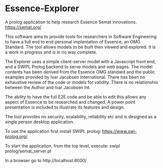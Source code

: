 # Essence-Explorer
A prolog application to help research Essence Semat innovations. https://semat.org/

This software aims to provide tools for researchers in Software Engineering to have a full end to end personal implentation of Essence, an OMG Standard.
The tool allows models to be built then viewed and explored. It is a work in progress and is in no way complete.

The Explorer uses a simple client-server model with a Javascript front end, and a SWIPL Prolog backend to serve models and web pages. 
The model contents has been derived from the  Essence OMG standard and the public examples provided by Ivar Jacobsen International. 
There has been no exhaustive review of the code or models for validity. There is no relationshio between the Author and Ivar Jacobsen Int.

The ability to have the full E2E code and be able to edit this allows any aspect of Essence to be researched and changed.
A power point presentation is included to illustrate its features and design.

The tool provides no security, scalability, reliability etc and is designed as a single person desktop application. 

To use the application first install SWIPL prolog: https://www.swi-prolog.org/

To start the application, from the top level, execute: swipl prolog/semat_server.pl

In a browser go to http://localhost:8000/




